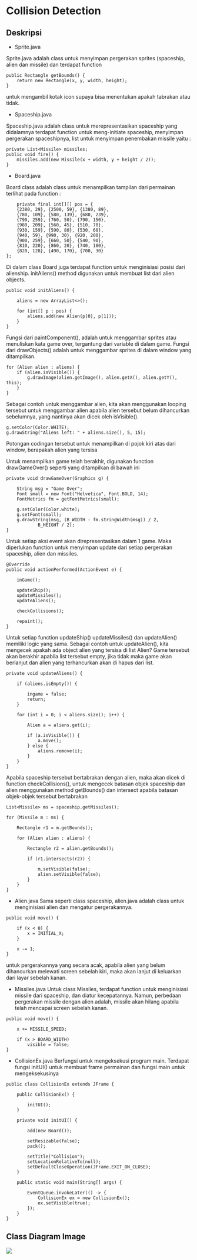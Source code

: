 # Collision Detection
## Deskripsi
* Sprite.java

Sprite.java adalah class untuk menyimpan pergerakan sprites (spaceship, alien dan missile) dan terdapat function

```
public Rectangle getBounds() {
    return new Rectangle(x, y, width, height);
}
```

untuk mengambil kotak icon supaya bisa menentukan apakah tabrakan atau tidak.

* Spaceship.java

Spaceship.java adalah class untuk merepresentasikan spaceship yang didalamnya terdapat function untuk meng-initiate spaceship, menyimpan pergerakan spaceshipnya, list untuk menyimpan penembakan missile yaitu :

```
private List<Missile> missiles;
public void fire() {
    missiles.add(new Missile(x + width, y + height / 2));
}
```
    
* Board.java

Board class adalah class untuk menampilkan tampilan dari permainan terlihat pada function :

```
    private final int[][] pos = {
    {2380, 29}, {2500, 59}, {1380, 89},
    {780, 109}, {580, 139}, {680, 239},
    {790, 259}, {760, 50}, {790, 150},
    {980, 209}, {560, 45}, {510, 70},
    {930, 159}, {590, 80}, {530, 60},
    {940, 59}, {990, 30}, {920, 200},
    {900, 259}, {660, 50}, {540, 90},
    {810, 220}, {860, 20}, {740, 180},
    {820, 128}, {490, 170}, {700, 30}
};
```
    
Di dalam class Board juga terdapat function untuk menginisiasi posisi dari alienship. initAliens() method digunakan untuk membuat list dari alien objects.

```
public void initAliens() {
    
    aliens = new ArrayList<>();

    for (int[] p : pos) {
        aliens.add(new Alien(p[0], p[1]));
    }
}
```

Fungsi dari paintComponent(), adalah untuk menggambar sprites atau menuliskan kata game over, tergantung dari variable di dalam game.
Fungsi dari drawObjects() adalah untuk menggambar sprites di dalam window yang ditampilkan.

```
for (Alien alien : aliens) {
    if (alien.isVisible()) {
        g.drawImage(alien.getImage(), alien.getX(), alien.getY(), this);
    }
}
```

Sebagai contoh untuk menggambar alien, kita akan menggunakan looping tersebut untuk menggambar alien apabila alien tersebut belum dihancurkan sebelumnya, yang nantinya akan dicek oleh isVisible().

```
g.setColor(Color.WHITE);
g.drawString("Aliens left: " + aliens.size(), 5, 15);
```

Potongan codingan tersebut untuk menampilkan di pojok kiri atas dari window, berapakah alien yang tersisa

Untuk menampilkan game telah berakhir, digunakan function drawGameOver() seperti yang ditampilkan di bawah ini

```
private void drawGameOver(Graphics g) {

    String msg = "Game Over";
    Font small = new Font("Helvetica", Font.BOLD, 14);
    FontMetrics fm = getFontMetrics(small);

    g.setColor(Color.white);
    g.setFont(small);
    g.drawString(msg, (B_WIDTH - fm.stringWidth(msg)) / 2,
            B_HEIGHT / 2);
}
```

Untuk setiap aksi event akan direpresentasikan dalam 1 game. Maka diperlukan function untuk menyimpan update dari setiap pergerakan spaceship, alien dan missiles.

```
@Override
public void actionPerformed(ActionEvent e) {

    inGame();

    updateShip();
    updateMissiles();
    updateAliens();

    checkCollisions();

    repaint();
}
```

Untuk setiap function updateShip() updateMissiles() dan updateAlien() memiliki logic yang sama. Sebagai contoh untuk updateAlien(), kita mengecek apakah ada object alien yang tersisa di list Alien? Game tersebut akan berakhir apabila list tersebut empty, jika tidak maka game akan berlanjut dan alien yang terhancurkan akan di hapus dari list.

```
private void updateAliens() {

    if (aliens.isEmpty()) {

        ingame = false;
        return;
    }

    for (int i = 0; i < aliens.size(); i++) {

        Alien a = aliens.get(i);
        
        if (a.isVisible()) {
            a.move();
        } else {
            aliens.remove(i);
        }
    }
}  
```

Apabila spaceship tersebut bertabrakan dengan alien, maka akan dicek di function checkCollisions(), untuk mengecek batasan objek spaceship dan alien menggunakan method getBounds() dan intersect apabila batasan objek-objek tersebut bertabrakan

```
List<Missile> ms = spaceship.getMissiles();

for (Missile m : ms) {

    Rectangle r1 = m.getBounds();

    for (Alien alien : aliens) {

        Rectangle r2 = alien.getBounds();

        if (r1.intersects(r2)) {
            
            m.setVisible(false);
            alien.setVisible(false);
        }
    }
}
```

* Alien.java
Sama seperti class spaceship, alien.java adalah class untuk menginisiasi alien dan mengatur pergerakannya.

```
public void move() {

    if (x < 0) {
        x = INITIAL_X;
    }

    x -= 1;
}
```

untuk pergerakannya yang secara acak, apabila alien yang belum dihancurkan melewati screen sebelah kiri, maka akan lanjut di keluarkan dari layar sebelah kanan.

* Missiles.java
Untuk class Missiles, terdapat function untuk menginisiasi missile dari spaceship, dan diatur kecepatannya. Namun, perbedaan pergerakan missile dengan alien adalah, missile akan hilang apabila telah mencapai screen sebelah kanan.

```
public void move() {
    
    x += MISSILE_SPEED;
    
    if (x > BOARD_WIDTH)
        visible = false;
}
```
* CollisionEx.java
Berfungsi untuk mengeksekusi program main. Terdapat fungsi initUI() untuk membuat frame permainan dan fungsi main untuk mengeksekusinya

```
public class CollisionEx extends JFrame {

    public CollisionEx() {
        
        initUI();
    }
    
    private void initUI() {
        
        add(new Board());
        
        setResizable(false);
        pack();
        
        setTitle("Collision");
        setLocationRelativeTo(null);
        setDefaultCloseOperation(JFrame.EXIT_ON_CLOSE);
    }

    public static void main(String[] args) {
        
        EventQueue.invokeLater(() -> {
            CollisionEx ex = new CollisionEx();
            ex.setVisible(true);
        });
    }
}
```

## Class Diagram Image
![](https://raw.githubusercontent.com/daffainfo/Kelompok-PBO-F/master/Tugas%20Kelompok/Collision%20Detection/Collision%20Detection.jpg)
